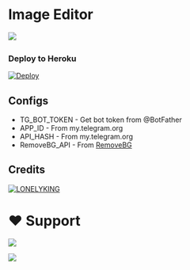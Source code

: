 # Image Editor
 
<img src="https://telegra.ph/file/e3771c443c725fe178eee.jpg?style=flat-square&logo=python&color=blue" /> </a>
ㅤㅤㅤㅤㅤㅤㅤ  

### Deploy to Heroku
[![Deploy](https://www.herokucdn.com/deploy/button.svg)](https://heroku.com/deploy?template=https://github.com/Lonelysing/Imageeditor)



## Configs

* TG_BOT_TOKEN  - Get bot token from @BotFather
* APP_ID        - From my.telegram.org 
* API_HASH      - From my.telegram.org 
* RemoveBG_API  - From [RemoveBG](https://www.remove.bg/b/background-removal-api)

## Credits

[![LONELYKING](https://img.shields.io/badge/kittuTEAMKARMA-FE7A16?style=for-the-badge&logo=stack-overflow&logoColor=green)](https://t.me/SARBUDEEN786)

# ❤️ Support
<a href="https://t.me/thanimaibots"><img src="https://img.shields.io/badge/Join-Telegram%20Channel-red.svg?logo=Telegram"></a>

<a href="https://t.me/thanimaisupport"><img src="https://img.shields.io/badge/Join-Telegram%20Group-blue.svg?logo=telegram"></a>
